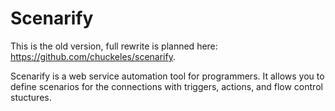 # Scenarify

This is the old version, full rewrite is planned here: https://github.com/chuckeles/scenarify.

Scenarify is a web service automation tool for programmers.
It allows you to define scenarios for the connections with triggers, actions, and flow control stuctures.

